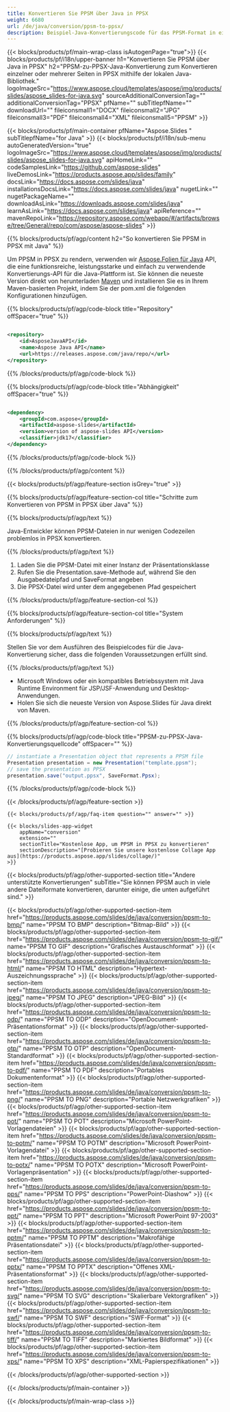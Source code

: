```yaml
---
title: Konvertieren Sie PPSM über Java in PPSX
weight: 6680
url: /de/java/conversion/ppsm-to-ppsx/ 
description: Beispiel-Java-Konvertierungscode für das PPSM-Format in eine PPSX-Datei. Verwenden Sie diesen Beispielcode, um PowerPoint- und OpenOffice-Präsentationen in PPSX innerhalb einer beliebigen Web- oder Desktop-Java-basierten Anwendung zu exportieren.
---
```


{{< blocks/products/pf/main-wrap-class isAutogenPage="true">}}
{{< blocks/products/pf/i18n/upper-banner h1="Konvertieren Sie PPSM über Java in PPSX" h2="PPSM-zu-PPSX-Java-Konvertierung zum Konvertieren einzelner oder mehrerer Seiten in PPSX mithilfe der lokalen Java-Bibliothek." logoImageSrc="https://www.aspose.cloud/templates/aspose/img/products/slides/aspose_slides-for-java.svg" sourceAdditionalConversionTag="" additionalConversionTag="PPSX" pfName="" subTitlepfName="" downloadUrl="" fileiconsmall1="DOCX" fileiconsmall2="JPG" fileiconsmall3="PDF" fileiconsmall4="XML" fileiconsmall5="PPSM" >}}

{{< blocks/products/pf/main-container pfName="Aspose.Slides " subTitlepfName="for Java" >}}
{{< blocks/products/pf/i18n/sub-menu autoGeneratedVersion="true" logoImageSrc="https://www.aspose.cloud/templates/aspose/img/products/slides/aspose_slides-for-java.svg" apiHomeLink="" codeSamplesLink="https://github.com/aspose-slides" liveDemosLink="https://products.aspose.app/slides/family" docsLink="https://docs.aspose.com/slides/java" installationsDocsLink="https://docs.aspose.com/slides/java" nugetLink="" nugetPackageName="" downloadAsLink="https://downloads.aspose.com/slides/java" learnAsLink="https://docs.aspose.com/slides/java" apiReference="" mavenRepoLink="https://repository.aspose.com/webapp/#/artifacts/browse/tree/General/repo/com/aspose/aspose-slides" >}}

{{% blocks/products/pf/agp/content h2="So konvertieren Sie PPSM in PPSX mit Java" %}}

 Um PPSM in PPSX zu rendern, verwenden wir
 [Aspose.Folien für Java](https://products.aspose.com/slides/de/java)
 API, die eine funktionsreiche, leistungsstarke und einfach zu verwendende Konvertierungs-API für die Java-Plattform ist. Sie können die neueste Version direkt von herunterladen
 [Maven](https://repository.aspose.com/webapp/#/artifacts/browse/tree/General/repo/com/aspose/aspose-slides)
 und installieren Sie es in Ihrem Maven-basierten Projekt, indem Sie der pom.xml die folgenden Konfigurationen hinzufügen.

{{% blocks/products/pf/agp/code-block title="Repository" offSpacer="true" %}}

```xml

<repository>
    <id>AsposeJavaAPI</id>
    <name>Aspose Java API</name>
    <url>https://releases.aspose.com/java/repo/</url>
</repository>

```

{{% /blocks/products/pf/agp/code-block %}}

{{% blocks/products/pf/agp/code-block title="Abhängigkeit" offSpacer="true" %}}

```xml

<dependency>
    <groupId>com.aspose</groupId>
    <artifactId>aspose-slides</artifactId>
    <version>version of aspose-slides API</version>
    <classifier>jdk17</classifier>
</dependency>
```

{{% /blocks/products/pf/agp/code-block %}}

{{% /blocks/products/pf/agp/content %}}

{{< blocks/products/pf/agp/feature-section isGrey="true" >}}

{{% blocks/products/pf/agp/feature-section-col title="Schritte zum Konvertieren von PPSM in PPSX über Java" %}}

{{% blocks/products/pf/agp/text %}}

 Java-Entwickler können PPSM-Dateien in nur wenigen Codezeilen problemlos in PPSX konvertieren.

{{% /blocks/products/pf/agp/text %}}

1. Laden Sie die PPSM-Datei mit einer Instanz der Präsentationsklasse
1. Rufen Sie die Presentation.save-Methode auf, während Sie den Ausgabedateipfad und SaveFormat angeben
1. Die PPSX-Datei wird unter dem angegebenen Pfad gespeichert

{{% /blocks/products/pf/agp/feature-section-col %}}

{{% blocks/products/pf/agp/feature-section-col title="System Anforderungen" %}}

{{% blocks/products/pf/agp/text %}}

 Stellen Sie vor dem Ausführen des Beispielcodes für die Java-Konvertierung sicher, dass die folgenden Voraussetzungen erfüllt sind.

{{% /blocks/products/pf/agp/text %}}

- Microsoft Windows oder ein kompatibles Betriebssystem mit Java Runtime Environment für JSP/JSF-Anwendung und Desktop-Anwendungen.
- Holen Sie sich die neueste Version von Aspose.Slides für Java direkt von Maven.

{{% /blocks/products/pf/agp/feature-section-col %}}

{{% blocks/products/pf/agp/code-block title="PPSM-zu-PPSX-Java-Konvertierungsquellcode" offSpacer="" %}}

```cs
// instantiate a Presentation object that represents a PPSM file
Presentation presentation = new Presentation("template.ppsm");
// save the presentation as PPSX
presentation.save("output.ppsx", SaveFormat.Ppsx);   

```

{{% /blocks/products/pf/agp/code-block %}}

{{< /blocks/products/pf/agp/feature-section >}}

    {{< blocks/products/pf/agp/faq-item question="" answer="" >}}
 

<!-- aboutfile Starts -->

<!-- aboutfile Ends -->

    {{< blocks/slides-app-widget 
        appName="conversion"
        extension=""
        sectionTitle="Kostenlose App, um PPSM in PPSX zu konvertieren" 
        sectionDescription="[Probieren Sie unsere kostenlose Collage App aus](https://products.aspose.app/slides/collage/)" 
    >}}
    
{{< blocks/products/pf/agp/other-supported-section title="Andere unterstützte Konvertierungen" subTitle="Sie können PPSM auch in viele andere Dateiformate konvertieren, darunter einige, die unten aufgeführt sind." >}}

{{< blocks/products/pf/agp/other-supported-section-item href="https://products.aspose.com/slides/de/java/conversion/ppsm-to-bmp/" name="PPSM TO BMP" description="Bitmap-Bild" >}}
{{< blocks/products/pf/agp/other-supported-section-item href="https://products.aspose.com/slides/de/java/conversion/ppsm-to-gif/" name="PPSM TO GIF" description="Grafisches Austauschformat" >}}
{{< blocks/products/pf/agp/other-supported-section-item href="https://products.aspose.com/slides/de/java/conversion/ppsm-to-html/" name="PPSM TO HTML" description="Hypertext-Auszeichnungssprache" >}}
{{< blocks/products/pf/agp/other-supported-section-item href="https://products.aspose.com/slides/de/java/conversion/ppsm-to-jpeg/" name="PPSM TO JPEG" description="JPEG-Bild" >}}
{{< blocks/products/pf/agp/other-supported-section-item href="https://products.aspose.com/slides/de/java/conversion/ppsm-to-odp/" name="PPSM TO ODP" description="OpenDocument-Präsentationsformat" >}}
{{< blocks/products/pf/agp/other-supported-section-item href="https://products.aspose.com/slides/de/java/conversion/ppsm-to-otp/" name="PPSM TO OTP" description="OpenDocument-Standardformat" >}}
{{< blocks/products/pf/agp/other-supported-section-item href="https://products.aspose.com/slides/de/java/conversion/ppsm-to-pdf/" name="PPSM TO PDF" description="Portables Dokumentenformat" >}}
{{< blocks/products/pf/agp/other-supported-section-item href="https://products.aspose.com/slides/de/java/conversion/ppsm-to-png/" name="PPSM TO PNG" description="Portable Netzwerkgrafiken" >}}
{{< blocks/products/pf/agp/other-supported-section-item href="https://products.aspose.com/slides/de/java/conversion/ppsm-to-pot/" name="PPSM TO POT" description="Microsoft PowerPoint-Vorlagendateien" >}}
{{< blocks/products/pf/agp/other-supported-section-item href="https://products.aspose.com/slides/de/java/conversion/ppsm-to-potm/" name="PPSM TO POTM" description="Microsoft PowerPoint-Vorlagendatei" >}}
{{< blocks/products/pf/agp/other-supported-section-item href="https://products.aspose.com/slides/de/java/conversion/ppsm-to-potx/" name="PPSM TO POTX" description="Microsoft PowerPoint-Vorlagenpräsentation" >}}
{{< blocks/products/pf/agp/other-supported-section-item href="https://products.aspose.com/slides/de/java/conversion/ppsm-to-pps/" name="PPSM TO PPS" description="PowerPoint-Diashow" >}}
{{< blocks/products/pf/agp/other-supported-section-item href="https://products.aspose.com/slides/de/java/conversion/ppsm-to-ppt/" name="PPSM TO PPT" description="Microsoft PowerPoint 97-2003" >}}
{{< blocks/products/pf/agp/other-supported-section-item href="https://products.aspose.com/slides/de/java/conversion/ppsm-to-pptm/" name="PPSM TO PPTM" description="Makrofähige Präsentationsdatei" >}}
{{< blocks/products/pf/agp/other-supported-section-item href="https://products.aspose.com/slides/de/java/conversion/ppsm-to-pptx/" name="PPSM TO PPTX" description="Offenes XML-Präsentationsformat" >}}
{{< blocks/products/pf/agp/other-supported-section-item href="https://products.aspose.com/slides/de/java/conversion/ppsm-to-svg/" name="PPSM TO SVG" description="Skalierbare Vektorgrafiken" >}}
{{< blocks/products/pf/agp/other-supported-section-item href="https://products.aspose.com/slides/de/java/conversion/ppsm-to-swf/" name="PPSM TO SWF" description="SWF-Format" >}}
{{< blocks/products/pf/agp/other-supported-section-item href="https://products.aspose.com/slides/de/java/conversion/ppsm-to-tiff/" name="PPSM TO TIFF" description="Markiertes Bildformat" >}}
{{< blocks/products/pf/agp/other-supported-section-item href="https://products.aspose.com/slides/de/java/conversion/ppsm-to-xps/" name="PPSM TO XPS" description="XML-Papierspezifikationen" >}}

{{< /blocks/products/pf/agp/other-supported-section >}}

{{< /blocks/products/pf/main-container >}}
    
{{< /blocks/products/pf/main-wrap-class >}}